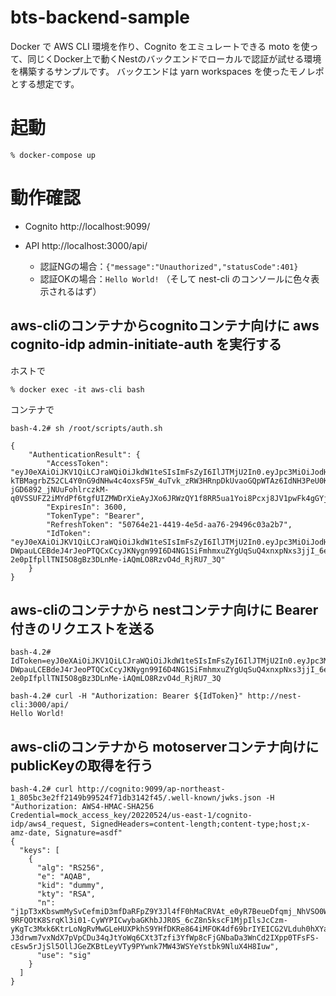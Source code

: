 # bts-backend-sample

Docker で AWS CLI 環境を作り、Cognito をエミュレートできる moto を使って、同じくDocker上で動くNestのバックエンドでローカルで認証が試せる環境を構築するサンプルです。
バックエンドは yarn workspaces を使ったモノレポとする想定です。


# 起動

```shell
% docker-compose up
```

# 動作確認

- Cognito
  http://localhost:9099/

- API
  http://localhost:3000/api/
  - 認証NGの場合：`{"message":"Unauthorized","statusCode":401}`
  - 認証OKの場合：`Hello World!` （そして nest-cli のコンソールに色々表示されるはず）


## aws-cliのコンテナからcognitoコンテナ向けに aws cognito-idp admin-initiate-auth を実行する

ホストで

```shell:ホストで
% docker exec -it aws-cli bash
```

コンテナで

```shell:コンテナで
bash-4.2# sh /root/scripts/auth.sh 

{
    "AuthenticationResult": {
        "AccessToken": "eyJ0eXAiOiJKV1QiLCJraWQiOiJkdW1teSIsImFsZyI6IlJTMjU2In0.eyJpc3MiOiJodHRwczovL2NvZ25pdG8taWRwLmFwLW5vcnRoZWFzdC0xLmFtYXpvbmF3cy5jb20vYXAtbm9ydGhlYXN0LTFfNTQxZTY1ZGJiZGFmNDUzNzkwMTU1OTI0ZWIxMTBiYmIiLCJzdWIiOiI3N2Q5MmE3Zi1iMDExLTQ4ODEtYjA4YS0xOTk2NmMzNjNmZGYiLCJjbGllbnRfaWQiOiJiN3Z6MnUzbzZqd3lrMTh5eHp3bW8zZjU3YiIsInRva2VuX3VzZSI6ImFjY2VzcyIsImF1dGhfdGltZSI6MTcxMzI0OTI4NSwiZXhwIjoxNzEzMjUyODg1LCJ1c2VybmFtZSI6ImJ0cy1kZXYtdXNlckBpcmlkZ2UuanAifQ.KTQqCHFYg8lLbBVkfmZJNR-kTBMagrbZ52CL4Y0nG9dNHw4c4oxsF5W_4uTvk_zRW3HRnpDkUvaoGQpWTAz6IdNH3PeU0KT3mqd9KUAhieR4hg7YlyFTUrMSmn7Cbs34h_pddK_ziOf9vQF2mfurG2LYI3iBEU8Jt1FLJcJTaUIz5IRlSpLaUVu7MeKdQzNVpcrYHLLuJobs8inkQAeAJiT3puueIMD1yOuL-jGD6892_jNUuFohlrczkM-q0VSSUFZ2iMYdPf6tgfUIZMWDrXieAyJXo6JRWzQY1f8RR5ua1Yoi8Pcxj8JV1pwFk4gGYjycbEW0zX35Knfq6f27Rg",
        "ExpiresIn": 3600,
        "TokenType": "Bearer",
        "RefreshToken": "50764e21-4419-4e5d-aa76-29496c03a2b7",
        "IdToken": "eyJ0eXAiOiJKV1QiLCJraWQiOiJkdW1teSIsImFsZyI6IlJTMjU2In0.eyJpc3MiOiJodHRwczovL2NvZ25pdG8taWRwLmFwLW5vcnRoZWFzdC0xLmFtYXpvbmF3cy5jb20vYXAtbm9ydGhlYXN0LTFfNTQxZTY1ZGJiZGFmNDUzNzkwMTU1OTI0ZWIxMTBiYmIiLCJzdWIiOiI3N2Q5MmE3Zi1iMDExLTQ4ODEtYjA4YS0xOTk2NmMzNjNmZGYiLCJhdWQiOiJiN3Z6MnUzbzZqd3lrMTh5eHp3bW8zZjU3YiIsInRva2VuX3VzZSI6ImlkIiwiYXV0aF90aW1lIjoxNzEzMjQ5Mjg1LCJleHAiOjE3MTMyNTI4ODUsImNvZ25pdG86dXNlcm5hbWUiOiJidHMtZGV2LXVzZXJAaXJpZGdlLmpwIn0.Jj8lpO2R9pT40BH6OyCw_47Zg2xuhGD7q0UnN8sbuJYtWnFdIdIpVRlShbR9Q4yIPkiDp5VYA1bnA15rUbtYqOz3nggEIJJWaha0TFRt-DWpauLCEBdeJ4rJeoPTQCxCcyJKNygn99I6D4NG1SiFmhmxuZYgUqSuQ4xnxpNxs3jjI_6e09M9nzD1TnSOXdh9jP8pvtV6eGQwNHSJrWRNoD1daOLJLlasfWIjX6sH4ktzQ94xoXfFfRxPQTQdst3e7sItQOAN2qAogo3vApl5qVHCUsAEzqJTMnthtq-2e0pIfpllTNI5O8gBz3DLnMe-iAQmLO8RzvO4d_RjRU7_3Q"
    }
}
```

## aws-cliのコンテナから nestコンテナ向けに Bearer付きのリクエストを送る

```shell
bash-4.2# IdToken=eyJ0eXAiOiJKV1QiLCJraWQiOiJkdW1teSIsImFsZyI6IlJTMjU2In0.eyJpc3MiOiJodHRwczovL2NvZ25pdG8taWRwLmFwLW5vcnRoZWFzdC0xLmFtYXpvbmF3cy5jb20vYXAtbm9ydGhlYXN0LTFfNTQxZTY1ZGJiZGFmNDUzNzkwMTU1OTI0ZWIxMTBiYmIiLCJzdWIiOiI3N2Q5MmE3Zi1iMDExLTQ4ODEtYjA4YS0xOTk2NmMzNjNmZGYiLCJhdWQiOiJiN3Z6MnUzbzZqd3lrMTh5eHp3bW8zZjU3YiIsInRva2VuX3VzZSI6ImlkIiwiYXV0aF90aW1lIjoxNzEzMjQ5Mjg1LCJleHAiOjE3MTMyNTI4ODUsImNvZ25pdG86dXNlcm5hbWUiOiJidHMtZGV2LXVzZXJAaXJpZGdlLmpwIn0.Jj8lpO2R9pT40BH6OyCw_47Zg2xuhGD7q0UnN8sbuJYtWnFdIdIpVRlShbR9Q4yIPkiDp5VYA1bnA15rUbtYqOz3nggEIJJWaha0TFRt-DWpauLCEBdeJ4rJeoPTQCxCcyJKNygn99I6D4NG1SiFmhmxuZYgUqSuQ4xnxpNxs3jjI_6e09M9nzD1TnSOXdh9jP8pvtV6eGQwNHSJrWRNoD1daOLJLlasfWIjX6sH4ktzQ94xoXfFfRxPQTQdst3e7sItQOAN2qAogo3vApl5qVHCUsAEzqJTMnthtq-2e0pIfpllTNI5O8gBz3DLnMe-iAQmLO8RzvO4d_RjRU7_3Q

bash-4.2# curl -H "Authorization: Bearer ${IdToken}" http://nest-cli:3000/api/
Hello World!
```

##  aws-cliのコンテナから motoserverコンテナ向けにpublicKeyの取得を行う

```shell
bash-4.2# curl http://cognito:9099/ap-northeast-1_805bc3e2ff2149b99524f71db3142f45/.well-known/jwks.json -H "Authorization: AWS4-HMAC-SHA256 Credential=mock_access_key/20220524/us-east-1/cognito-idp/aws4_request, SignedHeaders=content-length;content-type;host;x-amz-date, Signature=asdf"
{
  "keys": [
    {
      "alg": "RS256",
      "e": "AQAB",
      "kid": "dummy",
      "kty": "RSA",
      "n": "j1pT3xKbswmMySvCefmiD3mfDaRFpZ9Y3Jl4fF0hMaCRVAt_e0yR7BeueDfqmj_NhVSO0WB5ao5e8V-9RFQOtK8SrqKl3i01-CyWYPICwybaGKhbJJR0S_6cZ8n5kscF1MjpIlsJcCzm-yKgTc3Mxk6KtrLoNgRvMwGLeHUXPkhS9YHfDKRe864iMFOK4df69brIYEICG2VLduh0hXYa0i-J3drwm7vxNdX7pVpCDu34qJtYoWq6CXt3Tzfi3YfWp8cFjGNbaDa3WnCd2IXpp0TFsFS-cEsw5rJjSl5OllJGeZKBtLeyVTy9PYwnk7MW43WSYeYstbk9NluX4H8Iuw",
      "use": "sig"
    }
  ]
}
```